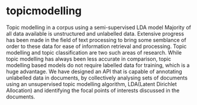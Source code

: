 # topicmodelling
Topic modelling in a corpus using a semi-supervised LDA model
Majority of all data available is unstructured and unlabelled data. Extensive progress has been made in the field of text processing to bring some semblance of order to these data for ease of information retrieval and processing. Topic modelling and topic classification are two such areas of research. While topic modelling has always been less accurate in comparison, topic modelling based models do not require labelled data for training, which is a huge advantage.
We have designed an API that is capable of annotating unlabelled data in documents, by collectively analysing sets of documents using an unsupervised topic modelling algorithm, LDA(Latent Dirichlet Allocation) and identifying the focal points of interests discussed in the documents.
